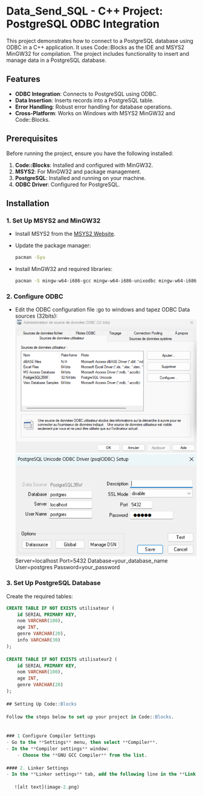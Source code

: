 # Data_Send_SQL - C++ Project: PostgreSQL ODBC Integration

This project demonstrates how to connect to a PostgreSQL database using ODBC in a C++ application. It uses Code::Blocks as the IDE and MSYS2 MinGW32 for compilation. The project includes functionality to insert and manage data in a PostgreSQL database.

## Features
- **ODBC Integration**: Connects to PostgreSQL using ODBC.
- **Data Insertion**: Inserts records into a PostgreSQL table.
- **Error Handling**: Robust error handling for database operations.
- **Cross-Platform**: Works on Windows with MSYS2 MinGW32 and Code::Blocks.

## Prerequisites
Before running the project, ensure you have the following installed:
1. **Code::Blocks**: Installed and configured with MinGW32.
2. **MSYS2**: For MinGW32 and package management.
3. **PostgreSQL**: Installed and running on your machine.
4. **ODBC Driver**: Configured for PostgreSQL.

## Installation

### 1. Set Up MSYS2 and MinGW32
- Install MSYS2 from the [MSYS2 Website](https://www.msys2.org/).
- Update the package manager:

    ```bash
    pacman -Syu
    ```

- Install MinGW32 and required libraries:

    ```bash
    pacman -S mingw-w64-i686-gcc mingw-w64-i686-unixodbc mingw-w64-i686-postgresql
    ```

### 2. Configure ODBC
- Edit the ODBC configuration file :go to windows and tapez ODBC Data sources (32bits):
![alt text](image.png)
![alt text](image-1.png)
Server=localhost
Port=5432
Database=your_database_name
User=postgres
Password=your_password
### 3. Set Up PostgreSQL Database
Create the required tables:

```sql
CREATE TABLE IF NOT EXISTS utilisateur (
    id SERIAL PRIMARY KEY,
    nom VARCHAR(100),
    age INT,
    genre VARCHAR(20),
    info VARCHAR(30)
);

CREATE TABLE IF NOT EXISTS utilisateur2 (
    id SERIAL PRIMARY KEY,
    nom VARCHAR(100),
    age INT,
    genre VARCHAR(20)
);

## Setting Up Code::Blocks

Follow the steps below to set up your project in Code::Blocks.


### 1 Configure Compiler Settings
- Go to the **Settings** menu, then select **Compiler**.
- In the **Compiler settings** window:
    - Choose the **GNU GCC Compiler** from the list.
  
#### 2. Linker Settings
- In the **Linker settings** tab, add the following line in the **Link libraries** section:

   ![alt text](image-2.png)
    


